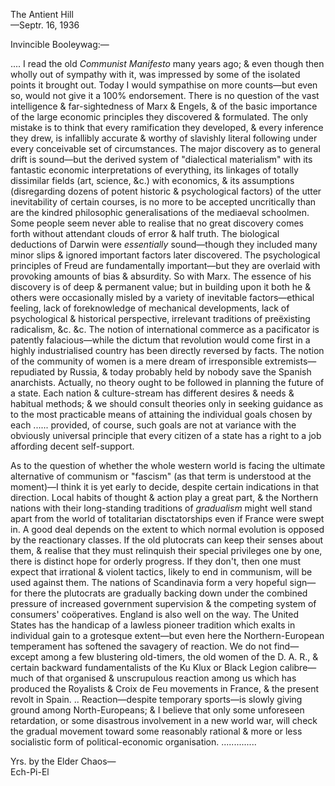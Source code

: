 The Antient Hill  
—Septr. 16, 1936

Invincible Booleywag:—

.... I read the old *Communist Manifesto* many years ago; & even though then wholly out of sympathy with it, was impressed by some of the isolated points it brought out. Today I would sympathise on more counts—but even so, would not give it a 100% endorsement. There is no question of the vast intelligence & far-sightedness of Marx & Engels, & of the basic importance of the large economic principles they discovered & formulated. The only mistake is to think that every ramification they developed, & every inference they drew, is infallibly accurate & worthy of slavishly literal following under every conceivable set of circumstances. The major discovery as to general drift is sound—but the derived system of "dialectical materialism" with its fantastic economic interpretations of everything, its linkages of totally dissimilar fields (art, science, &c.) with economics, & its assumptions (disregarding dozens of potent historic & psychological factors) of the utter inevitability of certain courses, is no more to be accepted uncritically than are the kindred philosophic generalisations of the mediaeval schoolmen. Some people seem never able to realise that no great discovery comes forth without attendant clouds of error & half truth. The biological deductions of Darwin were *essentially* sound—though they included many minor slips & ignored important factors later discovered. The psychological principles of Freud are fundamentally important—but they are overlaid with provoking amounts of bias & absurdity. So with Marx. The essence of his discovery is of deep & permanent value; but in building upon it both he & others were occasionally misled by a variety of inevitable factors—ethical feeling, lack of foreknowledge of mechanical developments, lack of psychological & historical perspective, irrelevant traditions of preëxisting radicalism, &c. &c. The notion of international commerce as a pacificator is patently falacious—while the dictum that revolution would come first in a highly industrialised country has been directly reversed by facts. The notion of the community of women is a mere dream of irresponsible extremists—repudiated by Russia, & today probably held by nobody save the Spanish anarchists. Actually, no theory ought to be followed in planning the future of a state. Each nation & culture-stream has different desires & needs & habitual methods; & we should consult theories only in seeking guidance as to the most practicable means of attaining the individual goals chosen by each ...... provided, of course, such goals are not at variance with the obviously universal principle that every citizen of a state has a right to a job affording decent self-support.

As to the question of whether the whole western world is facing the ultimate alternative of communism or "fascism" (as that term is understood at the moment)—I think it is yet early to decide, despite certain indications in that direction. Local habits of thought & action play a great part, & the Northern nations with their long-standing traditions of *gradualism* might well stand apart from the world of totalitarian disctatorships even if France were swept in. A good deal depends on the extent to which normal evolution is opposed by the reactionary classes. If the old plutocrats can keep their senses about them, & realise that they must relinquish their special privileges one by one, there is distinct hope for orderly progress. If they don't, then one must expect that irrational & violent tactics, likely to end in communism, will be used against them. The nations of Scandinavia form a very hopeful sign—for there the plutocrats are gradually backing down under the combined pressure of increased government supervision & the competing system of consumers' coöperatives. England is also well on the way. The United States has the handicap of a lawless pioneer tradition which exalts in individual gain to a grotesque extent—but even here the Northern-European temperament has softened the savagery of reaction. We do not find—except among a few blustering old-timers, the old women of the D. A. R., & certain backward fundamentalists of the Ku Klux or Black Legion calibre—much of that organised & unscrupulous reaction among us which has produced the Royalists & Croix de Feu movements in France, & the present revolt in Spain. .. Reaction—despite temporary sports—is slowly giving ground among North-Europeans; & I believe that only some unforeseen retardation, or some disastrous involvement in a new world war, will check the gradual movement toward some reasonably rational & more or less socialistic form of political-economic organisation. ..............

Yrs. by the Elder Chaos—  
Ech-Pi-El
